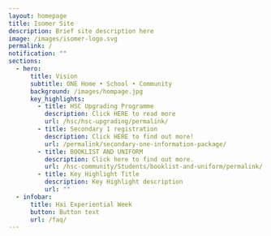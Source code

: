 ```yaml
---
layout: homepage
title: Isomer Site
description: Brief site description here
image: /images/isomer-logo.svg
permalink: /
notification: ""
sections:
  - hero:
      title: Vision
      subtitle: ONE Home • School • Community
      background: /images/hompage.jpg
      key_highlights:
        - title: HSC Upgrading Programme
          description: Click HERE to read more
          url: /hsc/hsc-upgrading/permalink/
        - title: Secondary 1 registration
          description: Click HERE to find out more!
          url: /permalink/secondary-one-information-package/
        - title: BOOKLIST AND UNIFORM
          description: Click here to find out more.
          url: /hsc-community/Students/booklist-and-uniform/permalink/
        - title: Key Highlight Title
          description: Key Highlight description
          url: ""
  - infobar:
      title: Hai Experiential Week
      button: Button text
      url: /faq/
---
```

